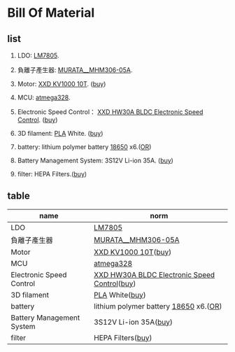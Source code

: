 # Bill Of Material

## list
1. LDO:
  [LM7805][1].

2. 負離子產生器:
  [MURATA__MHM306-05A][2].

3. Motor:
[XXD KV1000 10T](https://github.com/kevin01yaya/Air-pollution/blob/master/doc/bom/BLDC_A2212_13T.pdf).
([buy](https://item.taobao.com/item.htm?spm=a230r.1.14.5.700d4548DGiHi5&id=520782425493&ns=1&abbucket=20#detail))

4. MCU:
  [atmega328][4].

5. Electronic Speed Control：
[XXD HW30A BLDC Electronic Speed Control](https://github.com/kevin01yaya/Air-pollution/blob/master/doc/bom/bp-hw30a-esc-2015.pdf).
([buy](https://item.taobao.com/item.htm?spm=2013.1.w4023-11742923545.4.7849757aIZ1xOq&id=520782669968))

6. 3D filament:
 [PLA](https://zh.wikipedia.org/wiki/%E8%81%9A%E4%B9%B3%E9%85%B8) White.
 ([buy](https://www.colormatrix3d.tw/product/pla-normal-white))

 7. battery:
 lithium polymer battery [18650][7] x6.([OR](https://goods.ruten.com.tw/item/show?21529149230862))

 8. Battery Management System:
 3S12V Li-ion 35A.
 ([buy](https://m.tb.cn/h.3OzZTBe))

 9. filter:
 HEPA Filters.([buy](https://24h.pchome.com.tw/prod/DMAU0D-A90054ZZQ?fq=/S/DMAU0C))

[1]: http://www.ti.com/lit/ds/symlink/lm340.pdf                                               "TI_LM7805"
[2]: https://www.murata.com/products/productdetail?partno=MHM306-05A "MURATA__MHM306-05A"
[4]: https://www.microchip.com/wwwproducts/en/ATmega328                      "ATmega328"
[7]: https://24h.pchome.com.tw/prod/DCABD3-A900807F6?fq=/S/DCABD3"18650"

## table
| name | norm |
| ------ | ------ |
| LDO | [LM7805][1] |
| 負離子產生器 | [MURATA__MHM306-05A][2] |
| Motor | [XXD KV1000 10T](https://github.com/kevin01yaya/Air-pollution/blob/master/doc/bom/BLDC_A2212_13T.pdf)([buy](https://item.taobao.com/item.htm?spm=a230r.1.14.5.700d4548DGiHi5&id=520782425493&ns=1&abbucket=20#detail)) |
| MCU | [atmega328][4] |
| Electronic Speed Control | [XXD HW30A BLDC Electronic Speed Control](https://github.com/kevin01yaya/Air-pollution/blob/master/doc/bom/bp-hw30a-esc-2015.pdf)([buy](https://item.taobao.com/item.htm?spm=2013.1.w4023-11742923545.4.7849757aIZ1xOq&id=520782669968)) |
| 3D filament | [PLA](https://zh.wikipedia.org/wiki/%E8%81%9A%E4%B9%B3%E9%85%B8) White([buy](https://www.colormatrix3d.tw/product/pla-normal-white)) |
| battery | lithium polymer battery [18650][7] x6.([OR](https://goods.ruten.com.tw/item/show?21529149230862)) |
| Battery Management System | 3S12V Li-ion 35A([buy](https://m.tb.cn/h.3OzZTBe)) |
| filter | HEPA Filters([buy](https://24h.pchome.com.tw/prod/DMAU0D-A90054ZZQ?fq=/S/DMAU0C)) |

[1]: http://www.ti.com/lit/ds/symlink/lm340.pdf                                               "TI_LM7805"
[2]: https://www.murata.com/products/productdetail?partno=MHM306-05A "MURATA__MHM306-05A"
[4]: https://www.microchip.com/wwwproducts/en/ATmega328                      "ATmega328"
[7]: https://24h.pchome.com.tw/prod/DCABD3-A900807F6?fq=/S/DCABD3"18650"
